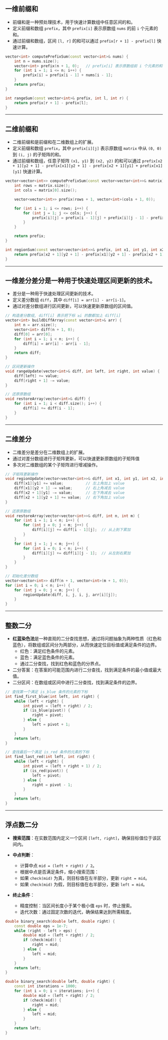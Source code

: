 ## 一维前缀和
- 前缀和是一种预处理技术，用于快速计算数组中任意区间的和。
- 定义前缀和数组 `prefix`，其中 `prefix[i]` 表示原数组 `nums` 的前 `i` 个元素的和。
- 通过前缀和数组，区间 `[l, r]` 的和可以通过 `prefix[r + 1] - prefix[l]` 快速计算。

```c++
vector<int> computePrefixSum(const vector<int>& nums) {
    int n = nums.size();
    vector<int> prefix(n + 1, 0);   // prefix[i] 表示原数组前 i 个元素的和
    for (int i = 1; i <= n; i++) {
        prefix[i] = prefix[i - 1] + nums[i - 1];
    }
    return prefix;
}

int rangeSum(const vector<int>& prefix, int l, int r) {
    return prefix[r + 1] - prefix[l];
}
```

---

## 二维前缀和
- 二维前缀和是前缀和在二维数组上的扩展。
- 定义前缀和数组 `prefix`，其中 `prefix[i][j]` 表示原数组 `matrix` 中从 `(0, 0)` 到 `(i, j)` 的子矩阵的和。
- 通过前缀和数组，任意子矩阵 `(x1, y1)` 到 `(x2, y2)` 的和可以通过 `prefix[x2 + 1][y2 + 1] - prefix[x1][y2 + 1] - prefix[x2 + 1][y1] + prefix[x1][y1]` 快速计算。
```c++
vector<vector<int>> computePrefixSum(const vector<vector<int>>& matrix) {
    int rows = matrix.size();
    int cols = matrix[0].size();

    vector<vector<int>> prefix(rows + 1, vector<int>(cols + 1, 0));

    for (int i = 1; i <= rows; i++) {
        for (int j = 1; j <= cols; j++) {
            prefix[i][j] = prefix[i - 1][j] + prefix[i][j - 1] - prefix[i - 1][j - 1] + matrix[i - 1][j - 1];
        }
    }

    return prefix;
}

int regionSum(const vector<vector<int>>& prefix, int x1, int y1, int x2, int y2) {
    return prefix[x2 + 1][y2 + 1] - prefix[x1][y2 + 1] - prefix[x2 + 1][y1] + prefix[x1][y1];
}
```

---

## 一维差分差分是一种用于快速处理区间更新的技术。
- 差分是一种用于快速处理区间更新的技术。
- 定义差分数组 `diff`，其中 `diff[i] = arr[i] - arr[i-1]`。
- 通过对差分数组进行区间更新，可以快速更新原数组的区间值。
```c++
// 构造差分数组, diff[i] 表示把下标 ≥i 的数都加上 diff[i]
vector<int> buildDiffArray(const vector<int>& arr) {
    int n = arr.size();
    vector<int> diff(n + 1, 0);
    diff[0] = arr[0];
    for (int i = 1; i < n; i++) {
        diff[i] = arr[i] - arr[i - 1];
    }
    return diff;
}

// 区间更新操作
void rangeUpdate(vector<int>& diff, int left, int right, int value) {
    diff[left] += value;
    diff[right + 1] -= value;
}

// 还原原数组
void restoreArray(vector<int>& diff) {
    for (int i = 1; i < diff.size(); i++) {
        diff[i] += diff[i - 1];
    }
}
```

---

## 二维差分
- 二维差分是差分在二维数组上的扩展。
- 通过对差分数组进行子矩阵更新，可以快速更新原数组的子矩阵值
- 多次对二维数组的某个子矩阵进行增减操作。
```c++
// 子矩阵更新操作
void regionUpdate(vector<vector<int>>& diff, int x1, int y1, int x2, int y2, int value) {
    diff[x1][y1] += value;          // 左上角加上 value
    diff[x1][y2 + 1] -= value;      // 右上角减去 value
    diff[x2 + 1][y1] -= value;      // 左下角减去 value
    diff[x2 + 1][y2 + 1] += value;  // 右下角加上 value
}

// 还原原数组
void restoreArray(vector<vector<int>>& diff, int n, int m) {
    for (int i = 1; i < n; i++) {
        for (int j = 0; j < m; j++) {
            diff[i][j] += diff[i - 1][j];  // 从上到下累加
        }
    }
    for (int j = 1; j < m; j++) {
        for (int i = 0; i < n; i++) {
            diff[i][j] += diff[i][j - 1];  // 从左到右累加
        }
    }
}

// 初始化差分数组
vector<vector<int>> diff(n + 1, vector<int>(m + 1, 0));
for (int i = 0; i < n; i++) {
    for (int j = 0; j < m; j++) {
        regionUpdate(diff, i, j, i, j, arr[i][j]);
    }
}
```

---

## 整数二分

- **红蓝染色法**是一种直观的二分查找思想，通过将问题抽象为两种性质（红色和蓝色），将数组或区间分为两部分，从而快速定位目标值或满足条件的边界。
  - 红色：满足红色条件的元素。
  - 蓝色：满足蓝色条件的元素。
  - 通过二分查找，找到红色和蓝色的分界点。
- 二分答案：在答案的可能范围内进行二分查找，找到满足条件的最小值或最大值。
- 二分区间：在数组或区间中进行二分查找，找到满足条件的边界。


```c++
// 查找第一个满足 is_blue 条件的元素的下标
int find_first_blue(int left, int right) {
    while (left < right) {
        int pivot = (left + right) / 2;
        if (is_blue(pivot)) {
            right = pivot;
        } else {
            left = pivot + 1;
        }
    }
    return left;
}

// 查找最后一个满足 is_red 条件的元素的下标
int find_last_red(int left, int right) {
    while (left < right) {
        int pivot = (left + right + 1) / 2;
        if (is_red(pivot)) {
            left = pivot;
        } else {
            right = pivot - 1;
        }
    }
    return left;
}
```

---

## 浮点数二分
- **搜索范围**：在实数范围内定义一个区间 `[left, right]`，确保目标值位于该区间内。

- **中点判断**：
  - 计算中点 `mid = (left + right) / 2`。
  - 根据中点是否满足条件，缩小搜索范围：
  - 如果 `check(mid)` 为真，则目标值在左半部分，更新 `right = mid`。
  - 如果 `check(mid)` 为假，则目标值在右半部分，更新 `left = mid`。

- **终止条件**：
  - 精度控制：当区间长度小于某个极小值 `eps` 时，停止搜索。
  - 迭代次数：通过固定次数的迭代，确保结果达到所需精度。

```c++
double binary_search(double left, double right) {
    const double eps = 1e-7;
    while (right - left > eps) {
        double mid = (left + right) / 2;
        if (check(mid)) {
            right = mid;
        } else {
            left = mid;
        }
    }
    return left;
}

double binary_search(double left, double right) {
    const int iterations = 1000;
    for (int i = 0; i < iterations; i++) {
        double mid = (left + right) / 2;
        if (check(mid)) {
            right = mid;
        } else {
            left = mid;
        }
    }
    return left;
}
```
